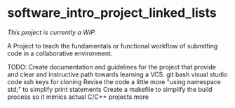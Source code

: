 # software_intro_project_linked_lists

*This project is currently a WIP.*

A Project to teach the fundamentals or functional workflow of submitting code in a collaborative environment.

TODO:
Create documentation and guidelines for the project that provide and clear and instructive path towards learning a VCS.
    git bash
    visual studio code
    ssh keys for cloning 
Revise the code a little more
    "using namespace std;" to simplify print statements
Create a makefile to simplify the build process so it mimics actual C/C++ projects more